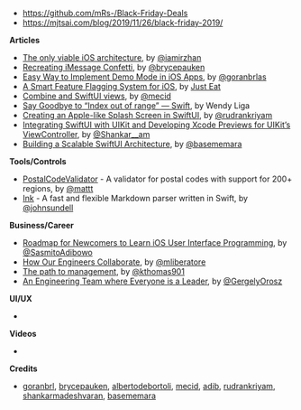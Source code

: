 - https://github.com/mRs-/Black-Friday-Deals
- https://mjtsai.com/blog/2019/11/26/black-friday-2019/

**Articles**

* [The only viable iOS architecture](https://medium.com/flawless-app-stories/the-only-viable-ios-architecture-c42f7b4c845d), by [@iamirzhan](https://twitter.com/iamirzhan)
* [Recreating iMessage Confetti](https://bryce.co/recreating-imessage-confetti/), by [@brycepauken](https://twitter.com/brycepauken)
* [Easy Way to Implement Demo Mode in iOS Apps](https://infinum.com/the-capsized-eight/easy-way-to-implement-demo-mode-in-ios-apps), by [@goranbrlas](https://twitter.com/goranbrlas)
* [A Smart Feature Flagging System for iOS](https://medium.com/just-eat-tech/a-smart-feature-flagging-system-for-ios-1d73f283b4d6), by [Just Eat](https://twitter.com/justeat_tech)
* [Combine and SwiftUI views](https://swiftwithmajid.com/2019/11/27/combine-and-swiftui-views/), by [@mecid](https://twitter.com/mecid)
* [Say Goodbye to “Index out of range” — Swift](https://medium.com/flawless-app-stories/say-goodbye-to-index-out-of-range-swift-eca7c4c7b6ca), by Wendy Liga
* [Creating an Apple-like Splash Screen in SwiftUI](https://medium.com/better-programming/creating-an-apple-like-splash-screen-in-swiftui-fdeb36b47e81), by [@rudrankriyam](https://twitter.com/rudrankriyam)
* [Integrating SwiftUI with UIKit and Developing Xcode Previews for UIKit’s ViewController](https://medium.com/swlh/integrating-swiftui-with-uikit-and-developing-xcode-previews-for-uikits-viewcontroller-39941aaf2392), by [@Shankar__am](https://twitter.com/Shankar__am)
* [Building a Scalable SwiftUI Architecture](https://basememara.com/building-scalable-swiftui-architecture-app/), by [@basememara](https://twitter.com/basememara)

**Tools/Controls**

* [PostalCodeValidator](https://github.com/FormatterKit/PostalCodeValidator) - A validator for postal codes with support for 200+ regions, by [@mattt](https://twitter.com/mattt)
* [Ink](https://github.com/JohnSundell/Ink) - A fast and flexible Markdown parser written in Swift, by [@johnsundell](https://twitter.com/johnsundell)

**Business/Career**

* [Roadmap for Newcomers to Learn iOS User Interface Programming](https://cutecoder.org/programming/newbie-learn-ios-user-interface-programming/), by [@SasmitoAdibowo](https://twitter.com/SasmitoAdibowo)
* [How Our Engineers Collaborate](https://lickability.com/blog/how-our-engineers-collaborate/), by [@mliberatore](https://twitter.com/mliberatore)
* [The path to management](https://increment.com/teams/the-path-to-management/), by [@kthomas901](https://twitter.com/kthomas901)
* [An Engineering Team where Everyone is a Leader](https://blog.pragmaticengineer.com/a-team-where-everyone-is-a-leader/), by [@GergelyOrosz](http://twitter.com/GergelyOrosz)

**UI/UX**

* 

**Videos**

*

**Credits**

* [goranbrl](https://github.com/goranbrl), [brycepauken](https://github.com/brycepauken), [albertodebortoli](https://github.com/albertodebortoli), [mecid](https://github.com/mecid), [adib](https://github.com/adib), [rudrankriyam](https://github.com/rudrankriyam), [shankarmadeshvaran](https://github.com/shankarmadeshvaran), [basememara](https://github.com/basememara)
